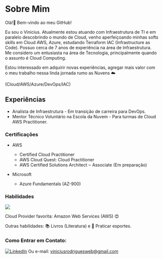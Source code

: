 # Sobre Mim

Olá!👋 Bem-vindo ao meu GitHub! 

Eu sou o Vinicius. Atualmente estou atuando com Infraestrutura de TI e em paralelo descobrindo o mundo de Cloud, venho aperfeiçoando minhas softs skills em Cloud AWS, Azure, estudando Terraform IAC (Infrastructure as Code). Possuo cerca de 7 anos de experiência na área de Infraestrutura. Me considero um entusiasta na área de Tecnologia, principalmente quando o assunto é Cloud Computing.

Estou interessado em adquirir novas experiências, agregar mais valor com o meu trabalho nessa linda jornada rumo as Nuvens ☁️

(Cloud/AWS/Azure/DevOps/IAC)

## Experiências
- Analista de Infraestrutura - Em transição de carreira para DevOps.
- Mentor Técnico Voluntário na Escola da Nuvem - Para turmas de Cloud AWS Practitioner.

### Certificações

- AWS
  - Certified Cloud Practitioner
  - AWS Cloud Quest: Cloud Practitioner
  - AWS Certified Solutions Architect ‒ Associate (Em preparação)
  
- Microsoft
    - Azure Fundamentals (AZ-900)

### Habilidades

<p align="left">
  <a href="https://skillicons.dev">
    <img src="https://skillicons.dev/icons?i=aws,azure,github,linux,vscode,html,css" />
  </a>
</p>

Cloud Provider favorita: Amazon Web Services (AWS) 😍

Outras habilidades: 📚 Livros (Literatura) e 🏃 Praticar esportes.

### Como Entrar em Contato:

[![LinkedIn](https://img.shields.io/badge/linkedin-%230077B5.svg?&style=for-the-badge&logo=linkedin&logoColor=white)](https://www.https://linkedin.com/in/viniciusbrito-07778/)
Ou e-mail: viniciusrodriguesweb@gmail.com


